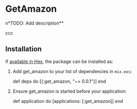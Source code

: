 # GetAmazon

n*TODO: Add description**

ccc

## Installation

If [available in Hex](https://hex.pm/docs/publish), the package can be installed as:

  1. Add get_amazon to your list of dependencies in `mix.exs`:

        def deps do
          [{:get_amazon, "~> 0.0.1"}]
        end

  2. Ensure get_amazon is started before your application:

        def application do
          [applications: [:get_amazon]]
        end
